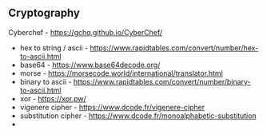 ## Cryptography

Cyberchef - https://gchq.github.io/CyberChef/

- hex to string / ascii - https://www.rapidtables.com/convert/number/hex-to-ascii.html
- base64 - https://www.base64decode.org/
- morse - https://morsecode.world/international/translator.html
- binary to ascii - https://www.rapidtables.com/convert/number/binary-to-ascii.html
- xor - https://xor.pw/
- vigenere cipher - https://www.dcode.fr/vigenere-cipher
- substitution cipher - https://www.dcode.fr/monoalphabetic-substitution
- 
